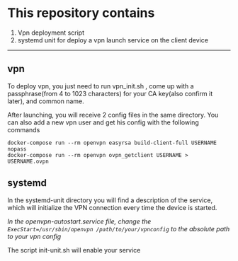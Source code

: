 # This repository contains

1) Vpn deployment script
2) systemd unit for deploy a vpn launch service on the client device
<hr>

## vpn
To deploy vpn, you just need to run vpn_init.sh , come up with a passphrase(from 4 to 1023 characters) for your CA key(also confirm it later), and common name.

After launching, you will receive 2 config files in the same directory. 
You can also add a new vpn user and get his config with the following commands
```
docker-compose run --rm openvpn easyrsa build-client-full USERNAME nopass
docker-compose run --rm openvpn ovpn_getclient USERNAME > USERNAME.ovpn
```

## systemd

In the systemd-unit directory you will find a description of the service, which will initialize the VPN connection every time the device is started.

*In the openvpn-autostart.service file, change the `ExecStart=/usr/sbin/openvpn /path/to/your/vpnconfig` to the absolute path to your vpn config*

The script init-unit.sh will enable your service
